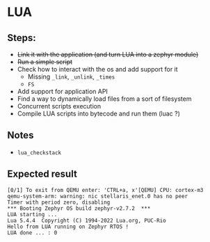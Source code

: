 # LUA

## Steps:

- ~~Link it with the application (and turn LUA into a zephyr module)~~
- ~~Run a simple script~~
- Check how to interact with the os and add support for it
  - Missing `_link`, `_unlink`, `_times`
  - `FS`
- Add support for application API
- Find a way to dynamically load files from a sort of filesystem
- Concurrent scripts execution
- Compile LUA scripts into bytecode and run them (luac ?)

## Notes

- `lua_checkstack`

## Expected result

```
[0/1] To exit from QEMU enter: 'CTRL+a, x'[QEMU] CPU: cortex-m3
qemu-system-arm: warning: nic stellaris_enet.0 has no peer
Timer with period zero, disabling
*** Booting Zephyr OS build zephyr-v2.7.2  ***
LUA starting ...
Lua 5.4.4  Copyright (C) 1994-2022 Lua.org, PUC-Rio
Hello from LUA running on Zephyr RTOS !
LUA done ... : 0
```

